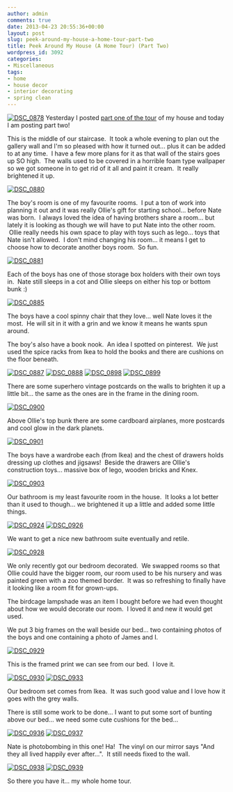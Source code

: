 ```yaml
---
author: admin
comments: true
date: 2013-04-23 20:55:36+00:00
layout: post
slug: peek-around-my-house-a-home-tour-part-two
title: Peek Around My House (A Home Tour) (Part Two)
wordpress_id: 3092
categories:
- Miscellaneous
tags:
- home
- house decor
- interior decorating
- spring clean
---
```


[![DSC_0878](http://www.outmumbered.com/wp-content/uploads/2013/04/DSC_08781-1024x680.jpg)](http://www.outmumbered.com/wp-content/uploads/2013/04/DSC_08781.jpg) Yesterday I posted [part one of the tour](http://www.outmumbered.com/2013/04/22/peek-around-my-house-a-home-tour-part-one/) of my house and today I am posting part two!

This is the middle of our staircase.  It took a whole evening to plan out the gallery wall and I'm so pleased with how it turned out... plus it can be added to at any time.  I have a few more plans for it as that wall of the stairs goes up SO high.  The walls used to be covered in a horrible foam type wallpaper so we got someone in to get rid of it all and paint it cream.  It really brightened it up.

[![DSC_0880](http://www.outmumbered.com/wp-content/uploads/2013/04/DSC_0880-1024x680.jpg)](http://www.outmumbered.com/wp-content/uploads/2013/04/DSC_0880.jpg)

The boy's room is one of my favourite rooms.  I put a ton of work into planning it out and it was really Ollie's gift for starting school... before Nate was born.  I always loved the idea of having brothers share a room... but lately it is looking as though we will have to put Nate into the other room.  Ollie really needs his own space to play with toys such as lego... toys that Nate isn't allowed.  I don't mind changing his room... it means I get to choose how to decorate another boys room.  So fun.

[![DSC_0881](http://www.outmumbered.com/wp-content/uploads/2013/04/DSC_0881-1024x680.jpg)](http://www.outmumbered.com/wp-content/uploads/2013/04/DSC_0881.jpg)

Each of the boys has one of those storage box holders with their own toys in.  Nate still sleeps in a cot and Ollie sleeps on either his top or bottom bunk :)

[
](http://www.outmumbered.com/wp-content/uploads/2013/04/DSC_0882.jpg) [![DSC_0885](http://www.outmumbered.com/wp-content/uploads/2013/04/DSC_0885-1024x680.jpg)](http://www.outmumbered.com/wp-content/uploads/2013/04/DSC_0885.jpg)

The boys have a cool spinny chair that they love... well Nate loves it the most.  He will sit in it with a grin and we know it means he wants spun around.

The boy's also have a book nook.  An idea I spotted on pinterest.  We just used the spice racks from Ikea to hold the books and there are cushions on the floor beneath.

[![DSC_0887](http://www.outmumbered.com/wp-content/uploads/2013/04/DSC_0887-1024x680.jpg)](http://www.outmumbered.com/wp-content/uploads/2013/04/DSC_0887.jpg) [![DSC_0888](http://www.outmumbered.com/wp-content/uploads/2013/04/DSC_0888-680x1024.jpg)](http://www.outmumbered.com/wp-content/uploads/2013/04/DSC_0888.jpg) [![DSC_0898](http://www.outmumbered.com/wp-content/uploads/2013/04/DSC_0898-680x1024.jpg)](http://www.outmumbered.com/wp-content/uploads/2013/04/DSC_0898.jpg) [![DSC_0899](http://www.outmumbered.com/wp-content/uploads/2013/04/DSC_0899-680x1024.jpg)](http://www.outmumbered.com/wp-content/uploads/2013/04/DSC_0899.jpg)

There are some superhero vintage postcards on the walls to brighten it up a little bit... the same as the ones are in the frame in the dining room.

[![DSC_0900](http://www.outmumbered.com/wp-content/uploads/2013/04/DSC_0900-1024x680.jpg)](http://www.outmumbered.com/wp-content/uploads/2013/04/DSC_0900.jpg)

Above Ollie's top bunk there are some cardboard airplanes, more postcards and cool glow in the dark planets.

[![DSC_0901](http://www.outmumbered.com/wp-content/uploads/2013/04/DSC_0901-1024x680.jpg)](http://www.outmumbered.com/wp-content/uploads/2013/04/DSC_0901.jpg)

The boys have a wardrobe each (from Ikea) and the chest of drawers holds dressing up clothes and jigsaws!  Beside the drawers are Ollie's construction toys... massive box of lego, wooden bricks and Knex.

[![DSC_0903](http://www.outmumbered.com/wp-content/uploads/2013/04/DSC_0903-680x1024.jpg)](http://www.outmumbered.com/wp-content/uploads/2013/04/DSC_0903.jpg)

Our bathroom is my least favourite room in the house.  It looks a lot better than it used to though... we brightened it up a little and added some little things.

[![DSC_0924](http://www.outmumbered.com/wp-content/uploads/2013/04/DSC_0924-680x1024.jpg)](http://www.outmumbered.com/wp-content/uploads/2013/04/DSC_0924.jpg) [![DSC_0926](http://www.outmumbered.com/wp-content/uploads/2013/04/DSC_0926-1024x680.jpg)](http://www.outmumbered.com/wp-content/uploads/2013/04/DSC_0926.jpg)

We want to get a nice new bathroom suite eventually and retile.

[![DSC_0928](http://www.outmumbered.com/wp-content/uploads/2013/04/DSC_0928-680x1024.jpg)](http://www.outmumbered.com/wp-content/uploads/2013/04/DSC_0928.jpg)

We only recently got our bedroom decorated.  We swapped rooms so that Ollie could have the bigger room, our room used to be his nursery and was painted green with a zoo themed border.  It was so refreshing to finally have it looking like a room fit for grown-ups.

The birdcage lampshade was an item I bought before we had even thought about how we would decorate our room.  I loved it and new it would get used.

We put 3 big frames on the wall beside our bed... two containing photos of the boys and one containing a photo of James and I.

[![DSC_0929](http://www.outmumbered.com/wp-content/uploads/2013/04/DSC_0929-1024x680.jpg)](http://www.outmumbered.com/wp-content/uploads/2013/04/DSC_0929.jpg)

This is the framed print we can see from our bed.  I love it.

[![DSC_0930](http://www.outmumbered.com/wp-content/uploads/2013/04/DSC_0930-680x1024.jpg)](http://www.outmumbered.com/wp-content/uploads/2013/04/DSC_0930.jpg) [![DSC_0933](http://www.outmumbered.com/wp-content/uploads/2013/04/DSC_0933-1024x680.jpg)](http://www.outmumbered.com/wp-content/uploads/2013/04/DSC_0933.jpg)

Our bedroom set comes from Ikea.  It was such good value and I love how it goes with the grey walls.

There is still some work to be done... I want to put some sort of bunting above our bed... we need some cute cushions for the bed...

[![DSC_0936](http://www.outmumbered.com/wp-content/uploads/2013/04/DSC_0936-1024x680.jpg)](http://www.outmumbered.com/wp-content/uploads/2013/04/DSC_0936.jpg) [![DSC_0937](http://www.outmumbered.com/wp-content/uploads/2013/04/DSC_0937-680x1024.jpg)](http://www.outmumbered.com/wp-content/uploads/2013/04/DSC_0937.jpg)

Nate is photobombing in this one! Ha!  The vinyl on our mirror says "And they all lived happily ever after...".  It still needs fixed to the wall.

[![DSC_0938](http://www.outmumbered.com/wp-content/uploads/2013/04/DSC_0938-680x1024.jpg)](http://www.outmumbered.com/wp-content/uploads/2013/04/DSC_0938.jpg) [![DSC_0939](http://www.outmumbered.com/wp-content/uploads/2013/04/DSC_0939-1024x680.jpg)](http://www.outmumbered.com/wp-content/uploads/2013/04/DSC_0939.jpg)

So there you have it... my whole home tour.
